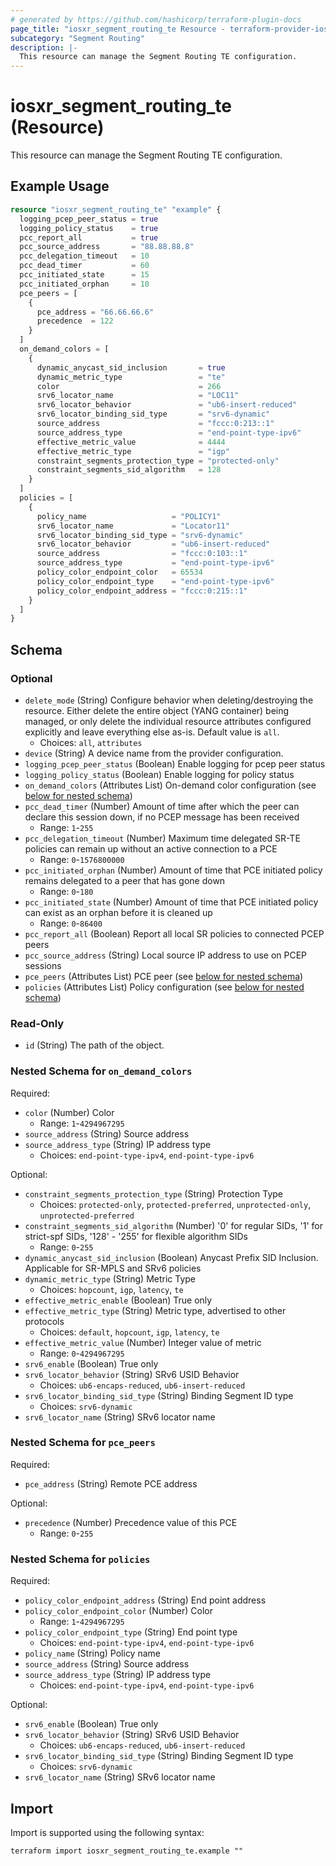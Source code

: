 ```yaml
---
# generated by https://github.com/hashicorp/terraform-plugin-docs
page_title: "iosxr_segment_routing_te Resource - terraform-provider-iosxr"
subcategory: "Segment Routing"
description: |-
  This resource can manage the Segment Routing TE configuration.
---
```


# iosxr_segment_routing_te (Resource)

This resource can manage the Segment Routing TE configuration.

## Example Usage

```terraform
resource "iosxr_segment_routing_te" "example" {
  logging_pcep_peer_status = true
  logging_policy_status    = true
  pcc_report_all           = true
  pcc_source_address       = "88.88.88.8"
  pcc_delegation_timeout   = 10
  pcc_dead_timer           = 60
  pcc_initiated_state      = 15
  pcc_initiated_orphan     = 10
  pce_peers = [
    {
      pce_address = "66.66.66.6"
      precedence  = 122
    }
  ]
  on_demand_colors = [
    {
      dynamic_anycast_sid_inclusion       = true
      dynamic_metric_type                 = "te"
      color                               = 266
      srv6_locator_name                   = "LOC11"
      srv6_locator_behavior               = "ub6-insert-reduced"
      srv6_locator_binding_sid_type       = "srv6-dynamic"
      source_address                      = "fccc:0:213::1"
      source_address_type                 = "end-point-type-ipv6"
      effective_metric_value              = 4444
      effective_metric_type               = "igp"
      constraint_segments_protection_type = "protected-only"
      constraint_segments_sid_algorithm   = 128
    }
  ]
  policies = [
    {
      policy_name                   = "POLICY1"
      srv6_locator_name             = "Locator11"
      srv6_locator_binding_sid_type = "srv6-dynamic"
      srv6_locator_behavior         = "ub6-insert-reduced"
      source_address                = "fccc:0:103::1"
      source_address_type           = "end-point-type-ipv6"
      policy_color_endpoint_color   = 65534
      policy_color_endpoint_type    = "end-point-type-ipv6"
      policy_color_endpoint_address = "fccc:0:215::1"
    }
  ]
}
```

<!-- schema generated by tfplugindocs -->
## Schema

### Optional

- `delete_mode` (String) Configure behavior when deleting/destroying the resource. Either delete the entire object (YANG container) being managed, or only delete the individual resource attributes configured explicitly and leave everything else as-is. Default value is `all`.
  - Choices: `all`, `attributes`
- `device` (String) A device name from the provider configuration.
- `logging_pcep_peer_status` (Boolean) Enable logging for pcep peer status
- `logging_policy_status` (Boolean) Enable logging for policy status
- `on_demand_colors` (Attributes List) On-demand color configuration (see [below for nested schema](#nestedatt--on_demand_colors))
- `pcc_dead_timer` (Number) Amount of time after which the peer can declare this session down, if no PCEP message has been received
  - Range: `1`-`255`
- `pcc_delegation_timeout` (Number) Maximum time delegated SR-TE policies can remain up without an active connection to a PCE
  - Range: `0`-`1576800000`
- `pcc_initiated_orphan` (Number) Amount of time that PCE initiated policy remains delegated to a peer that has gone down
  - Range: `0`-`180`
- `pcc_initiated_state` (Number) Amount of time that PCE initiated policy can exist as an orphan before it is cleaned up
  - Range: `0`-`86400`
- `pcc_report_all` (Boolean) Report all local SR policies to connected PCEP peers
- `pcc_source_address` (String) Local source IP address to use on PCEP sessions
- `pce_peers` (Attributes List) PCE peer (see [below for nested schema](#nestedatt--pce_peers))
- `policies` (Attributes List) Policy configuration (see [below for nested schema](#nestedatt--policies))

### Read-Only

- `id` (String) The path of the object.

<a id="nestedatt--on_demand_colors"></a>
### Nested Schema for `on_demand_colors`

Required:

- `color` (Number) Color
  - Range: `1`-`4294967295`
- `source_address` (String) Source address
- `source_address_type` (String) IP address type
  - Choices: `end-point-type-ipv4`, `end-point-type-ipv6`

Optional:

- `constraint_segments_protection_type` (String) Protection Type
  - Choices: `protected-only`, `protected-preferred`, `unprotected-only`, `unprotected-preferred`
- `constraint_segments_sid_algorithm` (Number) '0' for regular SIDs, '1' for strict-spf SIDs, '128' - '255' for flexible algorithm SIDs
  - Range: `0`-`255`
- `dynamic_anycast_sid_inclusion` (Boolean) Anycast Prefix SID Inclusion. Applicable for SR-MPLS and SRv6 policies
- `dynamic_metric_type` (String) Metric Type
  - Choices: `hopcount`, `igp`, `latency`, `te`
- `effective_metric_enable` (Boolean) True only
- `effective_metric_type` (String) Metric type, advertised to other protocols
  - Choices: `default`, `hopcount`, `igp`, `latency`, `te`
- `effective_metric_value` (Number) Integer value of metric
  - Range: `0`-`4294967295`
- `srv6_enable` (Boolean) True only
- `srv6_locator_behavior` (String) SRv6 USID Behavior
  - Choices: `ub6-encaps-reduced`, `ub6-insert-reduced`
- `srv6_locator_binding_sid_type` (String) Binding Segment ID type
  - Choices: `srv6-dynamic`
- `srv6_locator_name` (String) SRv6 locator name


<a id="nestedatt--pce_peers"></a>
### Nested Schema for `pce_peers`

Required:

- `pce_address` (String) Remote PCE address

Optional:

- `precedence` (Number) Precedence value of this PCE
  - Range: `0`-`255`


<a id="nestedatt--policies"></a>
### Nested Schema for `policies`

Required:

- `policy_color_endpoint_address` (String) End point address
- `policy_color_endpoint_color` (Number) Color
  - Range: `1`-`4294967295`
- `policy_color_endpoint_type` (String) End point type
  - Choices: `end-point-type-ipv4`, `end-point-type-ipv6`
- `policy_name` (String) Policy name
- `source_address` (String) Source address
- `source_address_type` (String) IP address type
  - Choices: `end-point-type-ipv4`, `end-point-type-ipv6`

Optional:

- `srv6_enable` (Boolean) True only
- `srv6_locator_behavior` (String) SRv6 USID Behavior
  - Choices: `ub6-encaps-reduced`, `ub6-insert-reduced`
- `srv6_locator_binding_sid_type` (String) Binding Segment ID type
  - Choices: `srv6-dynamic`
- `srv6_locator_name` (String) SRv6 locator name

## Import

Import is supported using the following syntax:

```shell
terraform import iosxr_segment_routing_te.example ""
```
